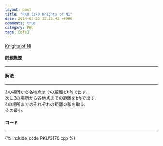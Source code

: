 ```yaml
---
layout: post
title: "PKU 3170 Knights of Ni"
date: 2014-05-23 15:23:42 +0900
comments: true
category: PKU
tags: [bfs]
---
```


[Knights of Ni](http://poj.org/problem?id=3170)

#### 問題概要

****

#### 解法

****

2の場所から各地点までの距離をbfsで出す.  
次に3の場所から各地点までの距離をbfsで出す.  
4の場所までのそれぞれの距離の和を取る.  
その最小.  

#### コード

****

{% include_code PKU/3170.cpp %}
